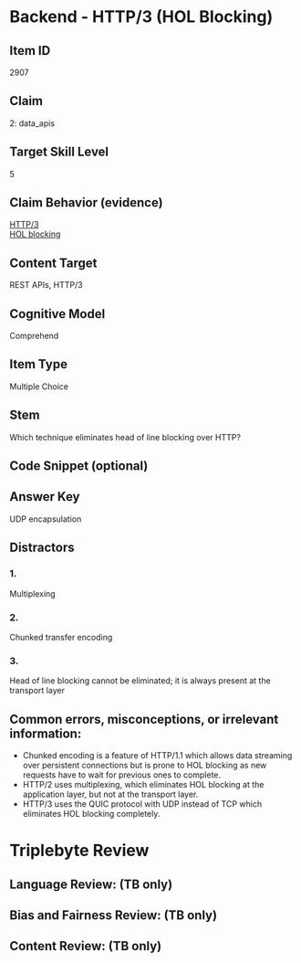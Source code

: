 # Backend - HTTP/3 (HOL Blocking)

## Item ID
2907

## Claim
2: data_apis

## Target Skill Level
5

## Claim Behavior (evidence)
[HTTP/3](https://en.wikipedia.org/wiki/HTTP/3)  
[HOL blocking](https://en.wikipedia.org/wiki/Head-of-line_blocking)

## Content Target
REST APIs, HTTP/3

## Cognitive Model
Comprehend

## Item Type
Multiple Choice

## Stem
Which technique eliminates head of line blocking over HTTP?

## Code Snippet (optional)

## Answer Key
UDP encapsulation

## Distractors
### 1.
Multiplexing

### 2.
Chunked transfer encoding

### 3.
Head of line blocking cannot be eliminated; it is always present at the transport layer

## Common errors, misconceptions, or irrelevant information:
- Chunked encoding is a feature of HTTP/1.1 which allows data streaming over persistent connections but is prone to HOL blocking as new requests have to wait for previous ones to complete.
- HTTP/2 uses multiplexing, which eliminates HOL blocking at the application layer, but not at the transport layer.
- HTTP/3 uses the QUIC protocol with UDP instead of TCP which eliminates HOL blocking completely.

# Triplebyte Review

## Language Review: (TB only)

## Bias and Fairness Review: (TB only)

## Content Review: (TB only)
